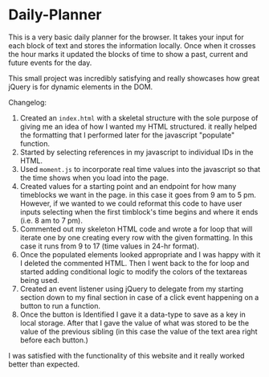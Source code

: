 # Daily-Planner
This is a very basic daily planner for the browser. It takes your input for each block of text and stores the information locally. Once when it crosses the hour marks it updated the blocks of time to show a past, current and future events for the day.

This small project was incredibly satisfying and really showcases how great jQuery is for dynamic elements in the DOM.

Changelog:

1. Created an `index.html` with a skeletal structure with the sole purpose of giving me an idea of how I wanted my HTML structured. it really helped the formatting that I performed later for the javascript "populate" function.
2. Started by selecting references in my javascript to individual IDs in the HTML.
3. Used `moment.js` to incorporate real time values into the javascript so that the time shows when you load into the page.
4. Created values for a starting point and an endpoint for how many timeblocks we want in the page. in this case it goes from 9 am to 5 pm. However, if we wanted to we could reformat this code to have user inputs selecting when the first timblock's time begins and where it ends (i.e. 8 am to 7 pm).
5. Commented out my skeleton HTML code and wrote a for loop that will iterate one by one creating every row with the given formatting. In this case it runs from 9 to 17 (time values in 24-hr format).
6. Once the populated elements looked appropriate and I was happy with it I deleted the commented HTML. Then I went back to the for loop and started adding conditional logic to modify the colors of the textareas being used.
7. Created an event listener using jQuery to delegate from my starting section down to my final section in case of a click event happening on a button to run a function.
8. Once the button is Identified I gave it a data-type to save as a key in local storage. After that I gave the value of what was stored to be the value of the previous sibling (in this case the value of the text area right before each button.)

I was satisfied with the functionality of this website and it really worked better than expected. 